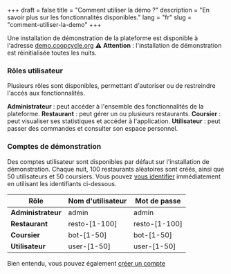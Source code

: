 +++
draft = false
title = "Comment utiliser la démo ?"
description = "En savoir plus sur les fonctionnalités disponibles."
lang = "fr"
slug = "comment-utiliser-la-demo"
+++

Une installation de démonstration de la plateforme est disponible à l'adresse [demo.coopcycle.org](demo.coopcycle.org)
⚠️ **Attention** : l'installation de démonstration est réinitialisée toutes les nuits.

### Rôles utilisateur

Plusieurs rôles sont disponibles, permettant d'autoriser ou de restreindre l'accès aux fonctionnalités.

**Administrateur** : peut accéder à l'ensemble des fonctionnalités de la plateforme.
**Restaurant** : peut gérer un ou plusieurs restaurants.
**Coursier** : peut visualiser ses statistiques et accéder à l'application.
**Utilisateur** : peut passer des commandes et consulter son espace personnel.

### Comptes de démonstration

Des comptes utilisateur sont disponibles par défaut sur l'installation de démonstration.
Chaque nuit, 100 restaurants aléatoires sont créés, ainsi que 50 utilisateurs et 50 coursiers.
Vous pouvez [vous identifier](https://demo.coopcycle.org/login/) immédiatement en utilisant les identifiants ci-dessous.

<table class="table">
  <thead>
    <th>Rôle</th>
    <th>Nom d'utilisateur</th>
    <th>Mot de passe</th>
  </thead>
  <tbody>
    <tr>
      <td><strong>Administrateur</strong></td>
      <td>admin</td>
      <td>admin</td>
    </tr>
    <tr>
      <td><strong>Restaurant</strong></td>
      <td>resto-[1-100]</td>
      <td>resto-[1-100]</td>
    </tr>
    <tr>
      <td><strong>Coursier</strong></td>
      <td>bot-[1-50]</td>
      <td>bot-[1-50]</td>
    </tr>
    <tr>
      <td><strong>Utilisateur</strong></td>
      <td>user-[1-50]</td>
      <td>user-[1-50]</td>
    </tr>
  </tbody>
</table>

Bien entendu, vous pouvez également [créer un compte](https://demo.coopcycle.org/register/)